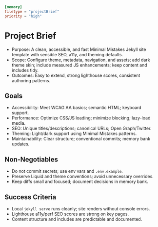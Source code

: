 ```toml
[memory]
filetype = "projectBrief"
priority = "high"
```

# Project Brief

- Purpose: A clean, accessible, and fast Minimal Mistakes Jekyll site template with sensible SEO, a11y, and theming defaults.
- Scope: Configure theme, metadata, navigation, and assets; add dark theme skin; include measured JS enhancements; keep content and includes tidy.
- Outcomes: Easy to extend, strong lighthouse scores, consistent authoring patterns.

## Goals
- Accessibility: Meet WCAG AA basics; semantic HTML; keyboard support.
- Performance: Optimize CSS/JS loading; minimize blocking; lazy-load media.
- SEO: Unique titles/descriptions; canonical URLs; Open Graph/Twitter.
- Theming: Light/dark support using Minimal Mistakes patterns.
- Maintainability: Clear structure; conventional commits; memory bank updates.

## Non‑Negotiables
- Do not commit secrets; use env vars and `.env.example`.
- Preserve Liquid and theme conventions; avoid unnecessary overrides.
- Keep diffs small and focused; document decisions in memory bank.

## Success Criteria
- Local `jekyll serve` runs cleanly; site renders without console errors.
- Lighthouse a11y/perf SEO scores are strong on key pages.
- Content structure and includes are predictable and documented.


